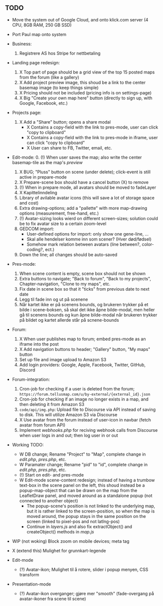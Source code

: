## TODO

- Move the system out of Google Cloud, and onto klick.com server (4 CPU, 8GB RAM, 250 GB SSD)
- Port Paul map onto system


- Business:
	1. Registrere AS hos Stripe for nettbetaling


- Landing page redesign:
	1. X Top part of page should be a grid view of the top 15 posted maps from the forum (like a gallery)
	2. X Add project preview image, this shoud be a link to the center basemap image (to keep things simple)
	3. X Pricing should not be included (pricing info is on settings-page)
	4. X Big "Create your own map here" button (directly to sign up, with Google, Facebook, etc.)
- Projects page:
	1. X Add a "Share" button; opens a share modal
		- X Contains a copy-field with the link to pres-mode, user can click "copy to clipboard"
		- X Contains a copy-field with the link to pres-mode in iframe, user can click "copy to clipboard"
		- X User can share to FB, Twitter, email, etc.
- Edit-mode:
	0. (!) When user saves the map; also write the center basemap-tile as the map's *preview*
	1. X BUG; "Pluss" button on scene (under delete); click-event is still active in prepare-mode
	2. X Prepare-scene box should have a cancel button (X) to remove
	3. (!) When in prepare mode, all avatars should be moved to fadeLayer
	4. X Kapittelinndeling
	5. Library of avilable avatar icons (this will save a lot of storage space and cost)
	6. Extra drawing-options; add a "pallette" with more map-drawing options (measurement, free-hand, etc.)
	7. (!) Avatar-sizing looks wierd on different screen-sizes; solution could be to fix avatar size to a certain zoom-level
	8. GEDCOM import:
		- User-defined options for import: only show one gene-line, ...
		- Skal alle hendelser komme inn som scener? (Hver død/fødsel)
		- Somehow mark relation between avatars (line between?, color-coding?, ect.)
	9. Down the line; all changes should be auto-saved
- Pres-mode:
	1. When scene content is empty, scene box should not be shown
	2. Extra buttons to navigate; "Back to forum", "Back to my projects", Chapter-navigation, "Clone to my maps", etc.
	3. Fix date in scene box so that it "ticks" from previous date to next date
	4. Legg til fade inn og ut på scenene
	5. Når kartet ikke er på scenens bounds, og brukeren trykker på et bilde i scene-boksen, så skal det ikke åpne bilde-modal, men heller gå til scenens bounds og kun åpne bilde-modal når brukeren trykker på bildet og kartet allerde står på scnene-bounds
- Forum:
	1. X When user publishes map to forum; embed pres-mode as an iframe into the post
	2. X Add navigation buttons to header; "Gallery" button, "My maps" button
	3. Set up file and image upload to Amazon S3
	4. Add login providers: Google, Apple, Facebook, Twitter, GitHub, Discord
- Forum-integration:
	1. Cron-job for checking if a user is deleted from the forum; `https://forum.tellusmap.com/u/by-external/{external_id}.json`
	2. Cron-job for checking if an image no longer exists in a map, and then deleting it from Amazon S3
	3. `code/api/img.php`: Upload file to Discourse via API instead of saving to disk. This will utilize Amazon S3 via Discourse
	4. X Use avatar from the forum instead of user-icon in navbar (fetch avatar from forum API)
	5. Implement *webhooks.php* for reciving webhook calls from Discourse when user logs in and out; then log user in or out


- Working TODO:
	- W DB change; Rename "Project" to "Map", complete change in *edit.php*, *pres.php*, etc.
	- W Paramater change; Rename "pid" to "id", complete change in *edit.php*, *pres.php*, etc.
	- (!) Start on edit- and pres-mode
	- W Edit-mode scene-content redesign; instead of having a trumbow text-box in the scene panel on the left, this shoud instead be a popup-map-object that can be drawn on the map from the LeafletDraw panel, and moved around as a standalone popup (not connected to another object)
		- The popup-scene's position is not linked to the underlying map, but it is rather linked to the screen-position, so when the map is moved around, the popup stays in the same position on the screen (linked to pixel-pos and not latlng-pos)
		- Continue in *layers.js* and also fix extractObject() and createObject() methods in *map.js*






- WIP (not woking) Block zoom on mobile devices; meta tag
- X (extend this) Mulighet for grunnkart-legende
- Edit-mode
	- (?) Avatar-ikon; Mulighet til å rotere, slider i popup menyen, CSS transform
- Presentation-mode
	- (?) Avatar-ikon overganger; gjøre mer "smooth" (fade-overgang på avatar-ikoner fra scene til scene)
